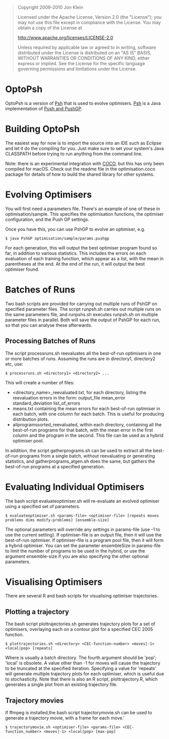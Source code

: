 > Copyright 2009-2010 Jon Klein
>
> Licensed under the Apache License, Version 2.0 (the "License");
> you may not use this file except in compliance with the License.
> You may obtain a copy of the License at
>
>    http://www.apache.org/licenses/LICENSE-2.0
>
> Unless required by applicable law or agreed to in writing, software
> distributed under the License is distributed on an "AS IS" BASIS,
> WITHOUT WARRANTIES OR CONDITIONS OF ANY KIND, either express or implied.
> See the License for the specific language governing permissions and
> limitations under the License.

OptoPsh
=======

OptoPsh is a version of [Psh](http://spiderland.org/Psh/) that is used to evolve optimisers. [Psh](http://spiderland.org/Psh/) is a Java implementation of [Push and PushGP](http://hampshire.edu/lspector/push.html).


Building OptoPsh
================
The easiest way for now is to import the source into an IDE such as Eclipse and let it do the compiling for you. Just make sure to set your system's Java CLASSPATH before trying to run anything from the command line.

Note: there is an experimental integration with [COCO](https://coco.gforge.inria.fr), but this has only been compiled for macOS. Check out the readme file in the optimisation.coco package for details of how to build the shared library for other systems.

Evolving Optimisers
===================
You will first need a parameters file. There's an example of one of these in optimisation/sample. This specifies the optimisation functions, the optimiser configuration, and the Push GP settings.

Once you have this, you can use PshGP to evolve an optimiser, e.g.

    $ java PshGP optimisation/sample/params.pushgp

For each generation, this will output the best optimiser program found so far, in addition to various statistics. This includes the errors on each evaluation of each training function, which appear as a list, with the mean in parentheses at the end. At the end of the run, it will output the best optimiser found.

Batches of Runs
===============
Two bash scripts are provided for carrying out multiple runs of PshGP on specified parameter files. The script runpsh.sh carries out multiple runs on the same parameters file, and runpshs.sh executes runpsh.sh on multiple parameter files in parallel. Both will save the output of PshGP for each run, so that you can analyse these afterwards.

Processing Batches of Runs
--------------------------
The script processruns.sh reevaluates all the best-of-run optimisers in one or more batches of runs. Assuming the runs are in directory1, directory2 etc, use:

    $ processruns.sh <directory1> <directory2> ...

This will create a number of files:
- <directory_name>_reevaluated.txt, for each directory, listing the reevaluation errors in the form: output_file mean_error standard_deviation list_of_errors
- means.txt containing the mean errors for each best-of-run optimiser in each batch, with one column for each batch. This is useful for producing distribution plots.
- allprogramssorted_reevaluated, within each directory, containing all the best-of-run programs for that batch, with the mean error in the first column and the program in the second. This file can be used as a hybrid optimiser pool.

In addition, the script gatherprograms.sh can be used to extract all the best-of-run programs from a single batch, without reevaluating or generating statistics, and gatherprograms_atgen.sh does the same, but gathers the best-of-run programs at a specified generation.

Evaluating Individual Optimisers
================================

The bash script evaluateoptimiser.sh will re-evaluate an evolved optimiser using a specified set of parameters.

    $ evaluateoptimiser.sh <params-file> <optimiser-file> [repeats moves problems dims modify-problems] [ensemble-size]

The optional parameters will override any settings in params-file (use -1 to use the current setting). If optimiser-file is an output file, then it will use the best-of-run optimiser. If optimiser-file is a program pool file, then it will form a hybrid optimiser. You can set the parameter ensembleSize in params-file to limit the number of programs to be used in the hybrid, or use the argument ensemble-size if you are also specifying the other optional parameters.

Visualising Optimisers
======================

There are several R and bash scripts for visualising optimiser trajectories.

Plotting a trajectory
---------------------

The bash script plottrajectories.sh generates trajectory plots for a set of optimisers, overlaying each on a contour plot for a specified CEC 2005 function.

    $ plottrajectories.sh <directory> <CEC-function-number> <moves|-1> <local|pop> [repeats]

Where <directory> is usually a batch directory. The fourth argument should be 'pop'; 'local' is obsolete. A value other than -1 for moves will cause the trajectory to be truncated at the specified iteration. Specifying a value for 'repeats' will generate multiple trajectory plots for each optimiser, which is useful due to stochasticity. Note that there is also an R script, plottrajectory.R, which generates a single plot from an existing trajectory file.

Trajectory movies
-----------------

If ffmpeg is installed,the bash script trajectorymovie.sh can be used to generate a trajectory movie, with a frame for each move.'

    $ trajectorymovie.sh <optimiser-file> <params-file> <CEC-function_number> <moves|-1> <local|pop> [max-pop]
